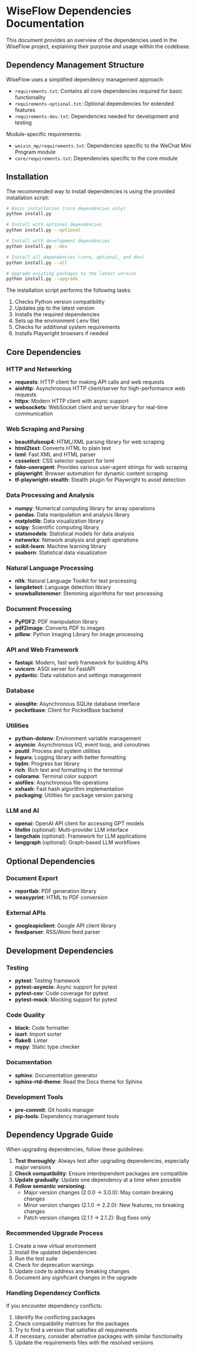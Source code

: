 # WiseFlow Dependencies Documentation

This document provides an overview of the dependencies used in the WiseFlow project, explaining their purpose and usage within the codebase.

## Dependency Management Structure

WiseFlow uses a simplified dependency management approach:

- `requirements.txt`: Contains all core dependencies required for basic functionality
- `requirements-optional.txt`: Optional dependencies for extended features
- `requirements-dev.txt`: Dependencies needed for development and testing

Module-specific requirements:
- `weixin_mp/requirements.txt`: Dependencies specific to the WeChat Mini Program module
- `core/requirements.txt`: Dependencies specific to the core module

## Installation

The recommended way to install dependencies is using the provided installation script:

```bash
# Basic installation (core dependencies only)
python install.py

# Install with optional dependencies
python install.py --optional

# Install with development dependencies
python install.py --dev

# Install all dependencies (core, optional, and dev)
python install.py --all

# Upgrade existing packages to the latest version
python install.py --upgrade
```

The installation script performs the following tasks:
1. Checks Python version compatibility
2. Updates pip to the latest version
3. Installs the required dependencies
4. Sets up the environment (.env file)
5. Checks for additional system requirements
6. Installs Playwright browsers if needed

## Core Dependencies

### HTTP and Networking
- **requests**: HTTP client for making API calls and web requests
- **aiohttp**: Asynchronous HTTP client/server for high-performance web requests
- **httpx**: Modern HTTP client with async support
- **websockets**: WebSocket client and server library for real-time communication

### Web Scraping and Parsing
- **beautifulsoup4**: HTML/XML parsing library for web scraping
- **html2text**: Converts HTML to plain text
- **lxml**: Fast XML and HTML parser
- **cssselect**: CSS selector support for lxml
- **fake-useragent**: Provides various user-agent strings for web scraping
- **playwright**: Browser automation for dynamic content scraping
- **tf-playwright-stealth**: Stealth plugin for Playwright to avoid detection

### Data Processing and Analysis
- **numpy**: Numerical computing library for array operations
- **pandas**: Data manipulation and analysis library
- **matplotlib**: Data visualization library
- **scipy**: Scientific computing library
- **statsmodels**: Statistical models for data analysis
- **networkx**: Network analysis and graph operations
- **scikit-learn**: Machine learning library
- **seaborn**: Statistical data visualization

### Natural Language Processing
- **nltk**: Natural Language Toolkit for text processing
- **langdetect**: Language detection library
- **snowballstemmer**: Stemming algorithms for text processing

### Document Processing
- **PyPDF2**: PDF manipulation library
- **pdf2image**: Converts PDF to images
- **pillow**: Python Imaging Library for image processing

### API and Web Framework
- **fastapi**: Modern, fast web framework for building APIs
- **uvicorn**: ASGI server for FastAPI
- **pydantic**: Data validation and settings management

### Database
- **aiosqlite**: Asynchronous SQLite database interface
- **pocketbase**: Client for PocketBase backend

### Utilities
- **python-dotenv**: Environment variable management
- **asyncio**: Asynchronous I/O, event loop, and coroutines
- **psutil**: Process and system utilities
- **loguru**: Logging library with better formatting
- **tqdm**: Progress bar library
- **rich**: Rich text and formatting in the terminal
- **colorama**: Terminal color support
- **aiofiles**: Asynchronous file operations
- **xxhash**: Fast hash algorithm implementation
- **packaging**: Utilities for package version parsing

### LLM and AI
- **openai**: OpenAI API client for accessing GPT models
- **litellm** (optional): Multi-provider LLM interface
- **langchain** (optional): Framework for LLM applications
- **langgraph** (optional): Graph-based LLM workflows

## Optional Dependencies

### Document Export
- **reportlab**: PDF generation library
- **weasyprint**: HTML to PDF conversion

### External APIs
- **googleapiclient**: Google API client library
- **feedparser**: RSS/Atom feed parser

## Development Dependencies

### Testing
- **pytest**: Testing framework
- **pytest-asyncio**: Async support for pytest
- **pytest-cov**: Code coverage for pytest
- **pytest-mock**: Mocking support for pytest

### Code Quality
- **black**: Code formatter
- **isort**: Import sorter
- **flake8**: Linter
- **mypy**: Static type checker

### Documentation
- **sphinx**: Documentation generator
- **sphinx-rtd-theme**: Read the Docs theme for Sphinx

### Development Tools
- **pre-commit**: Git hooks manager
- **pip-tools**: Dependency management tools

## Dependency Upgrade Guide

When upgrading dependencies, follow these guidelines:

1. **Test thoroughly**: Always test after upgrading dependencies, especially major versions
2. **Check compatibility**: Ensure interdependent packages are compatible
3. **Update gradually**: Update one dependency at a time when possible
4. **Follow semantic versioning**:
   - Major version changes (2.0.0 → 3.0.0): May contain breaking changes
   - Minor version changes (2.1.0 → 2.2.0): New features, no breaking changes
   - Patch version changes (2.1.1 → 2.1.2): Bug fixes only

### Recommended Upgrade Process

1. Create a new virtual environment
2. Install the updated dependencies
3. Run the test suite
4. Check for deprecation warnings
5. Update code to address any breaking changes
6. Document any significant changes in the upgrade

### Handling Dependency Conflicts

If you encounter dependency conflicts:

1. Identify the conflicting packages
2. Check compatibility matrices for the packages
3. Try to find a version that satisfies all requirements
4. If necessary, consider alternative packages with similar functionality
5. Update the requirements files with the resolved versions
